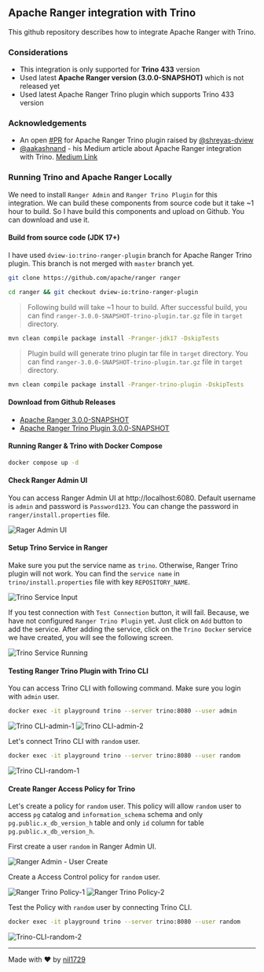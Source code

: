 ## Apache Ranger integration with Trino

This github repository describes how to integrate Apache Ranger with Trino.

### Considerations

- This integration is only supported for **Trino 433** version
- Used latest **Apache Ranger version (3.0.0-SNAPSHOT)** which is not released yet
- Used latest Apache Ranger Trino plugin which supports Trino 433 version

### Acknowledgements

- An open [#PR](https://github.com/apache/ranger/pull/291) for Apache Ranger Trino plugin raised by [@shreyas-dview](https://github.com/shreyas-dview)
- [@aakashnand](https://github.com/aakashnand) - his Medium article about Apache Ranger integration with Trino. [Medium Link](https://towardsdatascience.com/integrating-trino-and-apache-ranger-b808f6b96ad8)

### Running Trino and Apache Ranger Locally

We need to install `Ranger Admin` and `Ranger Trino Plugin` for this integration. We can build these components from source code but it take ~1 hour to build. So I have build this components and upload on Github. You can download and use it.

#### Build from source code (JDK 17+)

I have used `dview-io:trino-ranger-plugin` branch for Apache Ranger Trino plugin. This branch is not merged with `master` branch yet.

```bash
git clone https://github.com/apache/ranger ranger
```

```bash
cd ranger && git checkout dview-io:trino-ranger-plugin
```

> Following build will take ~1 hour to build. After successful build, you can find `ranger-3.0.0-SNAPSHOT-trino-plugin.tar.gz` file in `target` directory.

```bash
mvn clean compile package install -Pranger-jdk17 -DskipTests
```

> Plugin build will generate trino plugin tar file in `target` directory. You can find `ranger-3.0.0-SNAPSHOT-trino-plugin.tar.gz` file in `target` directory.

```bash
mvn clean compile package install -Pranger-trino-plugin -DskipTests
```

#### Download from Github Releases

- [Apache Ranger 3.0.0-SNAPSHOT](https://github.com/nil1729/trino-ranger-noob/releases/download/3.0.0-SNAPSHOT/ranger-3.0.0-SNAPSHOT-admin.tar.gz)
- [Apache Ranger Trino Plugin 3.0.0-SNAPSHOT](https://github.com/nil1729/trino-ranger-noob/releases/download/3.0.0-SNAPSHOT-trino/ranger-3.0.0-SNAPSHOT-trino-plugin.tar.gz)

#### Running Ranger & Trino with Docker Compose

```bash
docker compose up -d
```

#### Check Ranger Admin UI

You can access Ranger Admin UI at http://localhost:6080. Default username is `admin` and password is `Password123`. You can change the password in `ranger/install.properties` file.

![Rager Admin UI](assets/image-1.png)

#### Setup Trino Service in Ranger

Make sure you put the service name as `trino`. Otherwise, Ranger Trino plugin will not work. You can find the `service name` in `trino/install.properties` file with key `REPOSITORY_NAME`.

![Trino Service Input](assets/image-3.png)

If you test connection with `Test Connection` button, it will fail. Because, we have not configured `Ranger Trino Plugin` yet. Just click on `Add` button to add the service. After adding the service, click on the `Trino Docker` service we have created, you will see the following screen.

![Trino Service Running](assets/image-4.png)

#### Testing Ranger Trino Plugin with Trino CLI

You can access Trino CLI with following command. Make sure you login with `admin` user.

```bash
docker exec -it playground trino --server trino:8080 --user admin
```

![Trino CLI-admin-1](assets/image-5.png)
![Trino CLI-admin-2](assets/image-6.png)

Let's connect Trino CLI with `random` user.

```bash
docker exec -it playground trino --server trino:8080 --user random
```

![Trino CLI-random-1](assets/image-7.png)

#### Create Ranger Access Policy for Trino

Let's create a policy for `random` user. This policy will allow `random` user to access `pg` catalog and `information_schema` schema and only `pg.public.x_db_version_h` table and only `id` column for table `pg.public.x_db_version_h`.

First create a user `random` in Ranger Admin UI.

![Ranger Admin - User Create](assets/image-8.png)

Create a Access Control policy for `random` user.

![Ranger Trino Policy-1](assets/image-10.png)
![Ranger Trino Policy-2](assets/image-11.png)

Test the Policy with `random` user by connecting Trino CLI.

```bash
docker exec -it playground trino --server trino:8080 --user random
```

![Trino-CLI-random-2](assets/image-9.png)

---

Made with ❤️ by [nil1729](https://github.com/nil1729)
